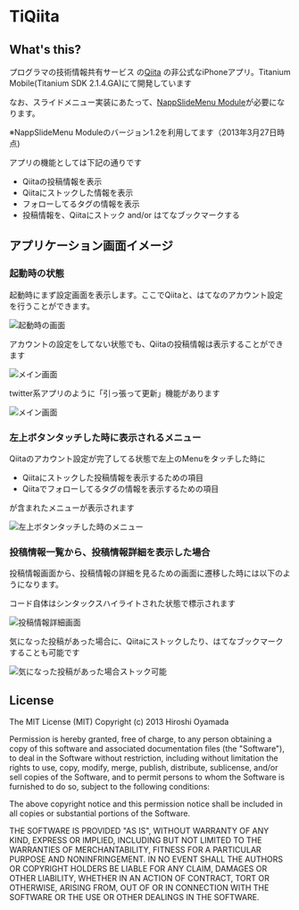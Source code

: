 # TiQiita

## What's this?

プログラマの技術情報共有サービス の[Qiita](http://qiita.com/) の非公式なiPhoneアプリ。Titanium Mobile(Titanium SDK 2.1.4.GA)にて開発しています


なお、スライドメニュー実装にあたって、[NappSlideMenu Module](https://github.com/viezel/NappSlideMenu)が必要になります。

※NappSlideMenu Moduleのバージョン1.2を利用してます（2013年3月27日時点)


アプリの機能としては下記の通りです

- Qiitaの投稿情報を表示
- Qiitaにストックした情報を表示
- フォローしてるタグの情報を表示
- 投稿情報を、Qiitaにストック and/or はてなブックマークする


## アプリケーション画面イメージ

### 起動時の状態

起動時にまず設定画面を表示します。ここでQiitaと、はてなのアカウント設定を行うことができます。

![起動時の画面](https://s3-ap-northeast-1.amazonaws.com/tiqiita/config.png)

アカウントの設定をしてない状態でも、Qiitaの投稿情報は表示することができます

![メイン画面](https://s3-ap-northeast-1.amazonaws.com/tiqiita/mainWindow.png)

twitter系アプリのように「引っ張って更新」機能があります

![メイン画面](https://s3-ap-northeast-1.amazonaws.com/tiqiita/downloading.png)

### 左上ボタンタッチした時に表示されるメニュー

Qiitaのアカウント設定が完了してる状態で左上のMenuをタッチした時に

- Qiitaにストックした投稿情報を表示するための項目
- Qiitaでフォローしてるタグの情報を表示するための項目

が含まれたメニューが表示されます

![左上ボタンタッチした時のメニュー](https://s3-ap-northeast-1.amazonaws.com/tiqiita/slidemenu.png)


### 投稿情報一覧から、投稿情報詳細を表示した場合

投稿情報画面から、投稿情報の詳細を見るための画面に遷移した時には以下のようになります。

コード自体はシンタックスハイライトされた状態で標示されます

![投稿情報詳細画面](https://s3-ap-northeast-1.amazonaws.com/tiqiita/detail.png)


気になった投稿があった場合に、Qiitaにストックしたり、はてなブックマークすることも可能です

![気になった投稿があった場合ストック可能](https://s3-ap-northeast-1.amazonaws.com/tiqiita/action.png)


## License

The MIT License (MIT)
Copyright (c) 2013 Hiroshi Oyamada

Permission is hereby granted, free of charge, to any person obtaining a copy of this software and associated documentation files (the "Software"), to deal in the Software without restriction, including without limitation the rights to use, copy, modify, merge, publish, distribute, sublicense, and/or sell copies of the Software, and to permit persons to whom the Software is furnished to do so, subject to the following conditions:

The above copyright notice and this permission notice shall be included in all copies or substantial portions of the Software.

THE SOFTWARE IS PROVIDED "AS IS", WITHOUT WARRANTY OF ANY KIND, EXPRESS OR IMPLIED, INCLUDING BUT NOT LIMITED TO THE WARRANTIES OF MERCHANTABILITY, FITNESS FOR A PARTICULAR PURPOSE AND NONINFRINGEMENT. IN NO EVENT SHALL THE AUTHORS OR COPYRIGHT HOLDERS BE LIABLE FOR ANY CLAIM, DAMAGES OR OTHER LIABILITY, WHETHER IN AN ACTION OF CONTRACT, TORT OR OTHERWISE, ARISING FROM, OUT OF OR IN CONNECTION WITH THE SOFTWARE OR THE USE OR OTHER DEALINGS IN THE SOFTWARE.

